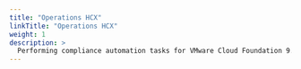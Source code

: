 ```yaml
---
title: "Operations HCX"
linkTitle: "Operations HCX"
weight: 1
description: >
  Performing compliance automation tasks for VMware Cloud Foundation 9.x Operations HCX Appliance STIGs.
---
```

